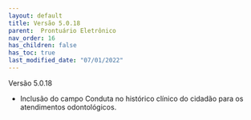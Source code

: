 ```yaml
---
layout: default
title: Versão 5.0.18
parent:  Prontuário Eletrônico
nav_order: 16
has_children: false
has_toc: true
last_modified_date: "07/01/2022"
---
```




Versão 5.0.18

* Inclusão do campo Conduta no histórico clínico do cidadão para os atendimentos odontológicos.

